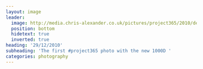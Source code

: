 ```yaml
---
layout: image
leader:
  image: http://media.chris-alexander.co.uk/pictures/project365/2010/dec/29/291210.jpg
  position: bottom
  hidetext: true
  inverted: true
heading: '29/12/2010'
subheading: 'The first #project365 photo with the new 1000D '
categories: photography
---
```

